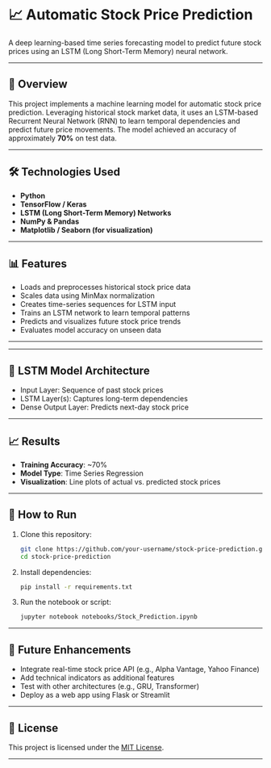 # 📈 Automatic Stock Price Prediction

A deep learning-based time series forecasting model to predict future stock prices using an LSTM (Long Short-Term Memory) neural network.

---

## 🚀 Overview

This project implements a machine learning model for automatic stock price prediction. Leveraging historical stock market data, it uses an LSTM-based Recurrent Neural Network (RNN) to learn temporal dependencies and predict future price movements. The model achieved an accuracy of approximately **70%** on test data.

---

## 🛠️ Technologies Used

- **Python**
- **TensorFlow / Keras**
- **LSTM (Long Short-Term Memory) Networks**
- **NumPy & Pandas**
- **Matplotlib / Seaborn (for visualization)**

---

## 📊 Features

- Loads and preprocesses historical stock price data
- Scales data using MinMax normalization
- Creates time-series sequences for LSTM input
- Trains an LSTM network to learn temporal patterns
- Predicts and visualizes future stock price trends
- Evaluates model accuracy on unseen data

---


---

## 🧠 LSTM Model Architecture

- Input Layer: Sequence of past stock prices
- LSTM Layer(s): Captures long-term dependencies
- Dense Output Layer: Predicts next-day stock price

---

## 📈 Results

- **Training Accuracy**: ~70%
- **Model Type**: Time Series Regression
- **Visualization**: Line plots of actual vs. predicted stock prices

---

## 🔧 How to Run

1. Clone this repository:
   ```bash
   git clone https://github.com/your-username/stock-price-prediction.git
   cd stock-price-prediction
   ```

2. Install dependencies:
   ```bash
   pip install -r requirements.txt
   ```

3. Run the notebook or script:
   ```bash
   jupyter notebook notebooks/Stock_Prediction.ipynb
   ```

---

## 📌 Future Enhancements

- Integrate real-time stock price API (e.g., Alpha Vantage, Yahoo Finance)
- Add technical indicators as additional features
- Test with other architectures (e.g., GRU, Transformer)
- Deploy as a web app using Flask or Streamlit

---

## 📄 License

This project is licensed under the [MIT License](LICENSE).

---


